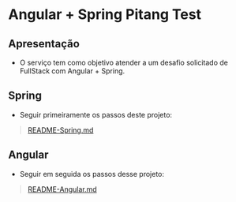 # Angular + Spring Pitang Test

## Apresentação
- O serviço tem como objetivo atender a um desafio solicitado de FullStack com Angular + Spring.

## Spring
- Seguir primeiramente os passos deste projeto:
> [README-Spring.md](spring-boot-server/README.md)


## Angular
- Seguir em seguida os passos desse projeto:
> [README-Angular.md](angular-10-client/README.md)
